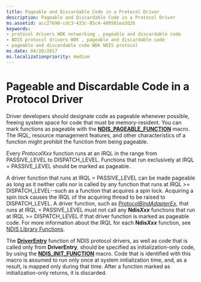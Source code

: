 ```yaml
---
title: Pageable and Discardable Code in a Protocol Driver
description: Pageable and Discardable Code in a Protocol Driver
ms.assetid: acc27690-cdc3-433c-85c4-489501ea3d26
keywords:
- protocol drivers WDK networking , pageable and discardable code
- NDIS protocol drivers WDK , pageable and discardable code
- pageable and discardable code WDK NDIS protocol
ms.date: 04/20/2017
ms.localizationpriority: medium
---
```


# Pageable and Discardable Code in a Protocol Driver





Driver developers should designate code as pageable whenever possible, freeing system space for code that must be memory-resident. You can mark functions as pageable with the [**NDIS\_PAGEABLE\_FUNCTION**](https://docs.microsoft.com/previous-versions/windows/hardware/network/ff557121(v=vs.85)) macro. The IRQL, resource management features, and other characteristics of a function might prohibit the function from being pageable.

Every *ProtocolXxx* function runs at an IRQL in the range from PASSIVE\_LEVEL to DISPATCH\_LEVEL. Functions that run exclusively at IRQL = PASSIVE\_LEVEL should be marked as pageable.

A driver function that runs at IRQL = PASSIVE\_LEVEL can be made pageable as long as it neither calls nor is called by any function that runs at IRQL &gt;= DISPATCH\_LEVEL--such as a function that acquires a spin lock. Acquiring a spin lock causes the IRQL of the acquiring thread to be raised to DISPATCH\_LEVEL. A driver function, such as [*ProtocolBindAdapterEx*](https://docs.microsoft.com/windows-hardware/drivers/ddi/ndis/nc-ndis-protocol_bind_adapter_ex), that runs at IRQL = PASSIVE\_LEVEL must not call any **Ndis*Xxx*** functions that run at IRQL &gt;= DISPATCH\_LEVEL if that driver function is marked as pageable code. For more information about the IRQL for each **Ndis*Xxx*** function, see [NDIS Library Functions](https://docs.microsoft.com/previous-versions/windows/hardware/network/ff557039(v=vs.85)).

The [**DriverEntry**](https://docs.microsoft.com/windows-hardware/drivers/ddi/wdm/nc-wdm-driver_initialize) function of NDIS protocol drivers, as well as code that is called only from **DriverEntry**, should be specified as initialization-only code, by using the [**NDIS\_INIT\_FUNCTION**](https://docs.microsoft.com/previous-versions/windows/hardware/network/ff557007(v=vs.85)) macro. Code that is identified with this macro is assumed to run only once at system initialization time, and, as a result, is mapped only during that time. After a function marked as initialization-only returns, it is discarded.

 

 





